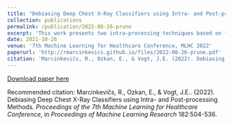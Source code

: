 ```yaml
---
title: "Debiasing Deep Chest X-Ray Classifiers using Intra- and Post-processing Methods"
collection: publications
permalink: /publication/2022-08-26-prune
excerpt: 'This work presents two intra-processing techniques based on fine-tuning and pruning an already-trained neural network that can help achieve group fairness of deep medical image classifiers when deploying them in domains with different fairness considerations and constraints.'
date: 2021-10-26
venue: '7th Machine Learning for Healthcare Conference, MLHC 2022'
paperurl: 'http://rmarcinkevics.github.io/files/2022-08-26-prune.pdf'
citation: 'Marcinkevičs, R., Ozkan, E., & Vogt, J.E. (2022). Debiasing Deep Chest X-Ray Classifiers using Intra- and Post-processing Methods. <i>Proceedings of the 7th Machine Learning for Healthcare Conference</i>, in <i>Proceedings of Machine Learning Research</i> 182:504-536.'
---
```


[Download paper here](http://rmarcinkevics.github.io/files/2022-08-26-prune.pdf)

Recommended citation: Marcinkevičs, R., Ozkan, E., & Vogt, J.E.. (2022). Debiasing Deep Chest X-Ray Classifiers using Intra- and Post-processing Methods. <i>Proceedings of the 7th Machine Learning for Healthcare Conference</i>, in <i>Proceedings of Machine Learning Research</i> 182:504-536.
